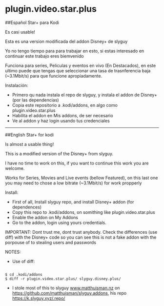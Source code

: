 # plugin.video.star.plus
##Español
Star+ para Kodi

Es casi usable!

Esta es una version modificada del addon Disney+ de slyguy

Yo no tengo tiempo para para trabajar en esto, si estas interesado en continuar este trabajo eres biemvenido

Funciona para series, Peliculas y eventos en vivo (En Destacados), en este ultimo puede que tengas que seleccionar una tasa de trasnferencia baja (~3.1Mbit/s) para que funcione apropiadamente.

Instalación:
- Primero qu nada instala el repo de slyguy, y instala el addon de Disney+ (por las dependencias)
- Copia este repositorio a .kodi/addons, en algo como plugin.video.star.plus
- Habilita el addon en Mis addons, de ser necesario
- Ve al addon y haz login usando tus credenciales

---
##English
Star+ for kodi

Is almost a usable thing!

This is a modified version of the Disney+ from slyguy.

I have no time to work on this, if you want to continue this work you are welcome.

Works for Series, Movies and Live events (bellow Featured), on this last one you may need to chose a low bitrate (~3.1Mbit/s) for work propperly

Install:
- First of all,  Install slyguy repo, and install Disney+ addon (for dependences)
- Copy this repo to .kodi/addons, on somithing like plugin.video.star.plus
- Enable the addon on My Addons
- Go to the addon, login using yours credentials.

IMPORTANT: Dont trust me, dont trust anybody. Check the differences (use diff) with the Disney+ code so you can see this is not a fake addon with the porpouse of to stealing users and passwords

NOTES:
- Use of diff:
<code>
$ cd .kodi/addons
$ diff -r plugin.video.star.plus/ slyguy.disney.plus/
</code>

- I stole most of this to slyguy www.matthuisman.nz on https://github.com/matthuisman/slyguy.addons, his repo https://k.slyguy.xyz/.repo/
